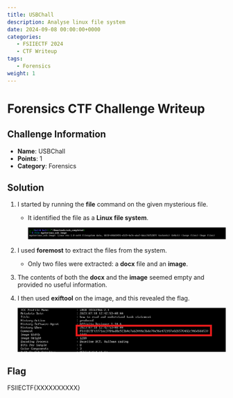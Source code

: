 ```yaml
---
title: USBChall
description: Analyse linux file system
date: 2024-09-08 00:00:00+0000
categories:
   - FSIIECTF 2024
   - CTF Writeup
tags:
   - Forensics
weight: 1     
---
```

# Forensics CTF Challenge Writeup

## Challenge Information
- **Name**: USBChall
- **Points**: 1
- **Category**: Forensics

## Solution
1. I started by running the **file** command on the given mysterious file.
   - It identified the file as a **Linux file system**.


      ![Enumeration](enumeration.png)

2. I used **foremost** to extract the files from the system.
   - Only two files were extracted: a **docx** file and an **image**.

3. The contents of both the **docx** and the **image** seemed empty and provided no useful information.

4. I then used **exiftool** on the image, and this revealed the flag.


    ![Flag](flag.png)

## Flag
FSIIECTF{XXXXXXXXXX}
